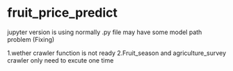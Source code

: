 # fruit_price_predict
jupyter version is using normally
.py file may have some model path problem (Fixing)

1.wether crawler function is not ready
2.Fruit_season and agriculture_survey crawler only need to excute one time
